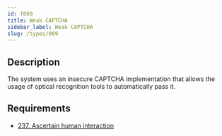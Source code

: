 ```yaml
---
id: f069
title: Weak CAPTCHA
sidebar_label: Weak CAPTCHA
slug: /types/069
---
```


## Description

The system uses an insecure CAPTCHA implementation
that allows the usage of optical recognition tools to automatically pass it.

## Requirements

- [237. Ascertain human interaction](/criteria/authentication/237)
